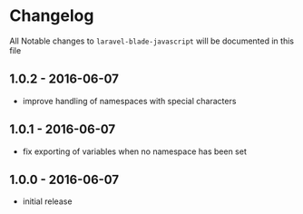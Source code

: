 # Changelog

All Notable changes to `laravel-blade-javascript` will be documented in this file

## 1.0.2 - 2016-06-07
- improve handling of namespaces with special characters

## 1.0.1 - 2016-06-07
- fix exporting of variables when no namespace has been set

## 1.0.0 - 2016-06-07
- initial release
